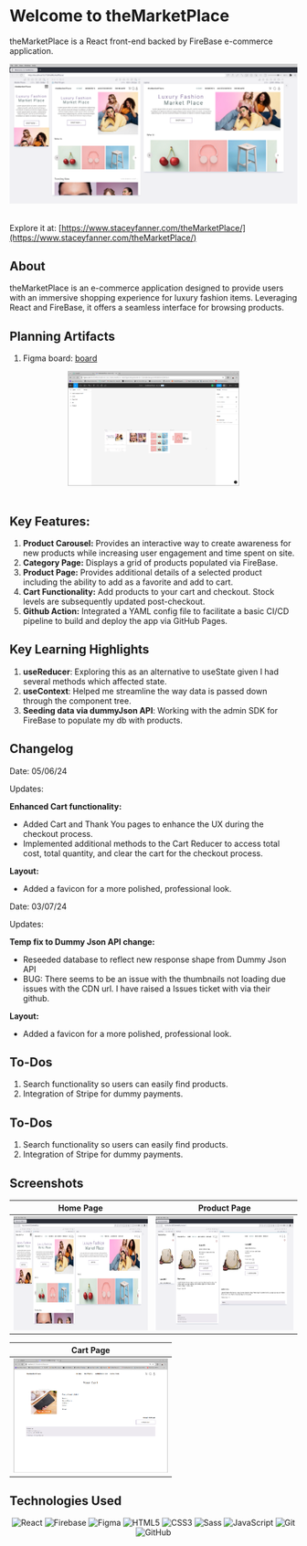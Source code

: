 # Welcome to theMarketPlace

theMarketPlace is a React front-end backed by FireBase e-commerce application.

<div align="center">
  <img src="./brief/homepage.png" alt="Homepage Screenshot" width="700">
</div>

<br>

Explore it at: [https://www.staceyfanner.com/theMarketPlace/](https://www.staceyfanner.com/theMarketPlace/)

## About

theMarketPlace is an e-commerce application designed to provide users with an immersive shopping experience for luxury fashion items. Leveraging React and FireBase, it offers a seamless interface for browsing products.

## Planning Artifacts

1. Figma board: [board](https://www.figma.com/file/it0HP8sbGr3JPLmASUos2s/theMarketPlace---ecom?type=design&node-id=1-2&mode=design&t=P6UBNRnVQDfHI7Jo-0)

<div align="center">
  <img src="./brief/responsive-design.png" alt="Screenshot of my Figma design board" width="300">
</div>

<br>

## Key Features:

1. **Product Carousel:** Provides an interactive way to create awareness for new products while increasing user engagement and time spent on site.
2. **Category Page:** Displays a grid of products populated via FireBase.
3. **Product Page:** Provides additional details of a selected product including the ability to add as a favorite and add to cart.
4. **Cart Functionality:** Add products to your cart and checkout. Stock levels are subsequently updated post-checkout.
5. **Github Action:** Integrated a YAML config file to facilitate a basic CI/CD pipeline to build and deploy the app via GitHub Pages.

## Key Learning Highlights

1. **useReducer**: Exploring this as an alternative to useState given I had several methods which affected state.
2. **useContext**: Helped me streamline the way data is passed down through the component tree.
3. **Seeding data via dummyJson API**: Working with the admin SDK for FireBase to populate my db with products.

## Changelog

Date: 05/06/24

Updates:

**Enhanced Cart functionality:**

- Added Cart and Thank You pages to enhance the UX during the checkout process.
- Implemented additional methods to the Cart Reducer to access total cost, total quantity, and clear the cart for the checkout process.

**Layout:**

- Added a favicon for a more polished, professional look.

Date: 03/07/24

Updates:

**Temp fix to Dummy Json API change:**

- Reseeded database to reflect new response shape from Dummy Json API
- BUG: There seems to be an issue with the thumbnails not loading due issues with the CDN url. I have raised a Issues ticket with via their github.

**Layout:**

- Added a favicon for a more polished, professional look.

## To-Dos

1. Search functionality so users can easily find products.
2. Integration of Stripe for dummy payments.

## To-Dos

1. Search functionality so users can easily find products.
2. Integration of Stripe for dummy payments.

## Screenshots

| Home Page                                                    | Product Page                                                    |
| ------------------------------------------------------------ | --------------------------------------------------------------- |
| <img src="./brief/homepage.png" alt="Homepage" height="200"> | <img src="./brief/product.png" alt="Product Page" height="200"> |

| Cart Page                                                     |
| ------------------------------------------------------------- |
| <img src="./brief/cartpage.png" alt="Cart Page" height="200"> |

## Technologies Used

<div align="center">

![React](https://img.shields.io/badge/-React-05122A?style=flat&logo=react)
![Firebase](https://img.shields.io/badge/-Firebase-05122A?style=flat&logo=firebase)
![Figma](https://img.shields.io/badge/-Figma-05122A?style=flat&logo=figma)
![HTML5](https://img.shields.io/badge/-HTML5-05122A?style=flat&logo=html5)
![CSS3](https://img.shields.io/badge/-CSS3-05122A?style=flat&logo=css3)
![Sass](https://img.shields.io/badge/-Sass-05122A?style=flat&logo=sass)
![JavaScript](https://img.shields.io/badge/-JavaScript-05122A?style=flat&logo=javascript)
![Git](https://img.shields.io/badge/-Git-05122A?style=flat&logo=git)
![GitHub](https://img.shields.io/badge/-GitHub-05122A?style=flat&logo=github)

</div>
